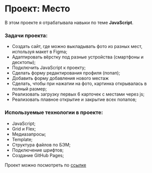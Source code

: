 # Проект: Место
В этом проекте я отрабатывала навыки по теме **JavaScript**.

### Задачи проекта:

* Создать сайт, где можно выкладывать фото из разных мест, используя макет в Figma;
* Адаптировать вёрстку под разные устройства (смартфоны и десктопы);
* Подключить JavaScript к проекту;
* Сделать форму редактирования профиля (попап);
* Добавить форму добавления нового местаж
* Сделать, чтобы при нажатии на фото, картинка открывалась в полный размер;
* Реализовать загрузку первых 6 карточек с местами через js;
* Реализовать плавное открытие и закрытие всех попапов;

### Используемые технологии в проекте:

* JavaScript;
* Grid и Flex;
* Медиазапросы;
* Template;
* Структура файлов по БЭМ;
* Подключение шрифтов;
* Создание GitHub Pages;

Проект можно посмотреть по [ссылке](https://mariatsay.github.io/mesto/index.html)